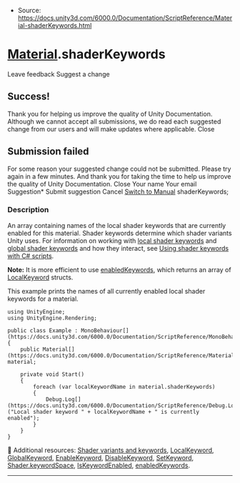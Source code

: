 * Source: https://docs.unity3d.com/6000.0/Documentation/ScriptReference/Material-shaderKeywords.html

#  [Material](https://docs.unity3d.com/6000.0/Documentation/ScriptReference/Material.html).shaderKeywords
Leave feedback
Suggest a change
## Success!
Thank you for helping us improve the quality of Unity Documentation. Although we cannot accept all submissions, we do read each suggested change from our users and will make updates where applicable.
Close
## Submission failed
For some reason your suggested change could not be submitted. Please <a>try again</a> in a few minutes. And thank you for taking the time to help us improve the quality of Unity Documentation.
Close
Your name Your email Suggestion* Submit suggestion
Cancel
[Switch to Manual](https://docs.unity3d.com/6000.0/Documentation/Manual/class-Material.html "Go to Material Component in the Manual")
shaderKeywords; 
### Description
An array containing names of the local shader keywords that are currently enabled for this material.
Shader keywords determine which shader variants Unity uses. For information on working with [local shader keywords](https://docs.unity3d.com/6000.0/Documentation/ScriptReference/Rendering.LocalKeyword.html) and [global shader keywords](https://docs.unity3d.com/6000.0/Documentation/ScriptReference/Rendering.GlobalKeyword.html) and how they interact, see [Using shader keywords with C# scripts](https://docs.unity3d.com/6000.0/Documentation/Manual/shader-keywords-scripts.html).  
  
**Note:** It is more efficient to use [enabledKeywords](https://docs.unity3d.com/6000.0/Documentation/ScriptReference/Material-enabledKeywords.html), which returns an array of [LocalKeyword](https://docs.unity3d.com/6000.0/Documentation/ScriptReference/Rendering.LocalKeyword.html) structs.  
  
This example prints the names of all currently enabled local shader keywords for a material.
```
using UnityEngine;
using UnityEngine.Rendering;  
  
public class Example : MonoBehaviour[](https://docs.unity3d.com/6000.0/Documentation/ScriptReference/MonoBehaviour.html)
{
    public Material[](https://docs.unity3d.com/6000.0/Documentation/ScriptReference/Material.html) material;  
  
    private void Start()
    {
        foreach (var localKeywordName in material.shaderKeywords)
        {
            Debug.Log[](https://docs.unity3d.com/6000.0/Documentation/ScriptReference/Debug.Log.html)("Local shader keyword " + localKeywordName + " is currently enabled");
        }
    }
}

```

Additional resources: [Shader variants and keywords](https://docs.unity3d.com/6000.0/Documentation/Manual/shader-variants-and-keywords.html), [LocalKeyword](https://docs.unity3d.com/6000.0/Documentation/ScriptReference/Rendering.LocalKeyword.html), [GlobalKeyword](https://docs.unity3d.com/6000.0/Documentation/ScriptReference/Rendering.GlobalKeyword.html), [EnableKeyword](https://docs.unity3d.com/6000.0/Documentation/ScriptReference/Material.EnableKeyword.html), [DisableKeyword](https://docs.unity3d.com/6000.0/Documentation/ScriptReference/Material.DisableKeyword.html), [SetKeyword](https://docs.unity3d.com/6000.0/Documentation/ScriptReference/Material.SetKeyword.html), [Shader.keywordSpace](https://docs.unity3d.com/6000.0/Documentation/ScriptReference/Shader-keywordSpace.html), [IsKeywordEnabled](https://docs.unity3d.com/6000.0/Documentation/ScriptReference/Material.IsKeywordEnabled.html), [enabledKeywords](https://docs.unity3d.com/6000.0/Documentation/ScriptReference/Material-enabledKeywords.html).
* * *
